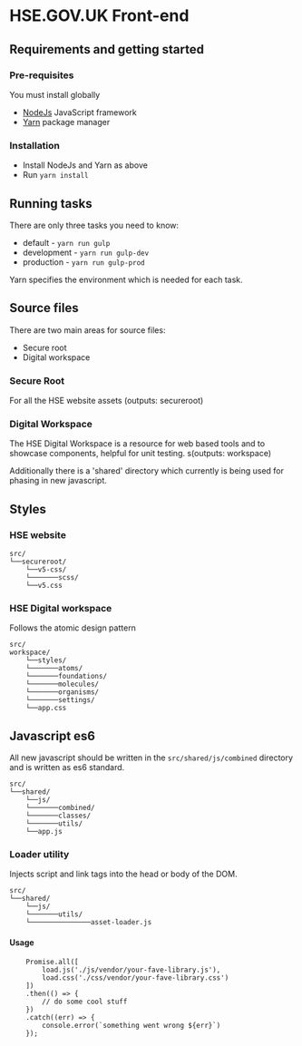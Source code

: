 # HSE.GOV.UK Front-end

## Requirements and getting started
### Pre-requisites
You must install globally
- [NodeJs](https://nodejs.org/en/) JavaScript framework
- [Yarn](https://yarnpkg.com/getting-started/install) package manager

### Installation
- Install NodeJs and Yarn as above
- Run `yarn install`

## Running tasks
There are only three tasks you need to know:
- default - `yarn run gulp`
- development - `yarn run gulp-dev`
- production - `yarn run gulp-prod`

Yarn specifies the environment which is needed for each task.

## Source files
There are two main areas for source files:
- Secure root
- Digital workspace

### Secure Root
For all the HSE website assets
(outputs: secureroot)
### Digital Workspace
The HSE Digital Workspace is a resource for web based tools and to showcase components, helpful for unit testing.
s(outputs: workspace)

Additionally there is a 'shared' directory which currently is being used for phasing in new javascript.

## Styles
### HSE website
```
src/
└──secureroot/
    └──v5-css/
    └───────scss/
    └──v5.css
```

### HSE Digital workspace
Follows the atomic design pattern
```
src/
workspace/
    └──styles/
    └───────atoms/
    └───────foundations/
    └───────molecules/
    └───────organisms/
    └───────settings/
    └──app.css
```

## Javascript es6
All new javascript should be written in the `src/shared/js/combined` directory and is written as es6 standard.

```
src/
└──shared/
    └──js/
    └───────combined/
    └───────classes/
    └───────utils/
    └──app.js
```
### Loader utility
Injects script and link tags into the head or body of the DOM.

```
src/
└──shared/
    └──js/
    └───────utils/
    └───────────────asset-loader.js
```
#### Usage

```
    Promise.all([
        load.js('./js/vendor/your-fave-library.js'),
        load.css('./css/vendor/your-fave-library.css')
    ])
    .then(() => {
        // do some cool stuff
    })
    .catch((err) => {
        console.error(`something went wrong ${err}`)
    });
```